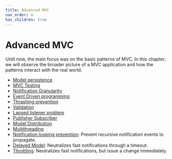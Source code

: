 ```yaml
---
title: Advanced MVC
nav_order: 4
has_children: true
---
```

# Advanced MVC

Until now, the main focus was on the basic patterns of MVC. In this chapter,
we will observe the broader picture of a MVC application and how the patterns interact
with the real world.

* [Model persistence](model_persistence.md)
* [MVC Testing](mvc_testing.md)
* [Notification Granularity](notification_granularity.md)
* [Event Driven programming](event_driven_programming.md)
* [Thrashing prevention](trashing_prevention.md)
* [Validation](validation.md)
* [Lapsed listener problem](lapsed_listener_problem.md)
* [Publisher Subscriber](publisher_subscriber.md)
* [Model Distribution](model_distribution.md)
* [Multithreading](multithreading.md)
* [Notification looping prevention](28_notification_looping_prevention.md): Prevent recursive notification events to propagate.
* [Delayed Model](40_delayed_model.md): Neutralizes fast notifications through a timeout.
* [Throttling](41_throttling.md): Neutralizes fast notifications, but issue a change immediately.
